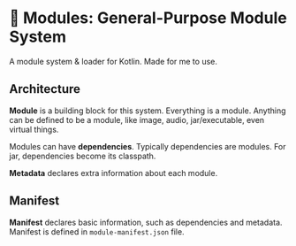 # 🚧 Modules: General-Purpose Module System

A module system & loader for Kotlin. Made for me to use.

## Architecture

**Module** is a building block for this system. Everything is a module.
Anything can be defined to be a module, like image, audio, jar/executable, even
virtual things.

Modules can have **dependencies**. Typically dependencies are modules. For jar,
dependencies become its classpath.

**Metadata** declares extra information about each module.



## Manifest

**Manifest** declares basic information, such as dependencies and metadata.
Manifest is defined in `module-manifest.json` file.

